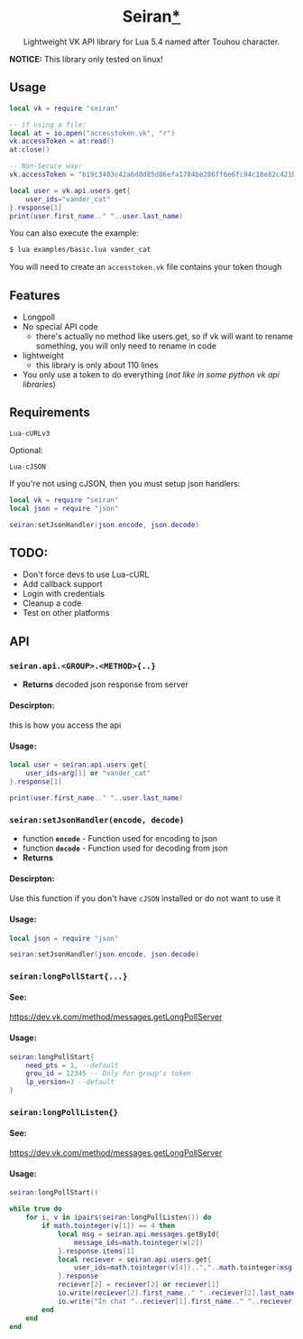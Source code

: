 <h1 style="text-align: center;">Seiran<a href="https://en.touhouwiki.net/wiki/Seiran">*</a></h1>
<p style="text-align: center;">Lightweight VK API library for Lua 5.4 named after Touhou character.</p>

**NOTICE:** This library only tested on linux! 

## Usage
```lua
local vk = require "seiran"

-- if using a file:
local at = io.open("accesstoken.vk", "r")
vk.accessToken = at:read()
at:close()

-- Non-Secure way:
vk.accessToken = "b19c3403c42a6d0d85d86efa1784be286ff6e6fc94c18e82c421b906cc33aeea"

local user = vk.api.users.get{
    user_ids="vander_cat"
}.response[1]
print(user.first_name.." "..user.last_name)
```
You can also execute the example:
```sh
$ lua examples/basic.lua vander_cat
```
You will need to create an `accesstoken.vk` file contains your token though

## Features
- Longpoll
- No special API code
    - there's actually no method like users.get, so if vk will want to rename something, you will only need to rename in code
- lightweight
    - this library is only about 110 lines
- You only use a token to do everything (_not like in some python vk api libraries_)

## Requirements
```
Lua-cURLv3
```
Optional:
```
Lua-cJSON
```
If you're not using cJSON, then you must setup json handlers:
```lua
local vk = require "seiran"
local json = require "json"

seiran:setJsonHandler(json.encode, json.decode)
```

## TODO:
- Don't force devs to use Lua-cURL
- Add callback support
- Login with credentials
- Cleanup a code
- Test on other platforms

## API
### `seiran.api.<GROUP>.<METHOD>{..}`
- **Returns** decoded json response from server
#### Descirpton:
this is how you access the api
#### Usage:
```lua
local user = seiran.api.users.get{
    user_ids=arg[1] or "vander_cat"
}.response[1]

print(user.first_name.." "..user.last_name)
```

### `seiran:setJsonHandler(encode, decode)`
- function **`encode`** - Function used for encoding to json
- function **`decode`** - Function used for decoding from json
- **Returns**
#### Descirpton:
Use this function if you don't have `cJSON` installed or do not want to use it
#### Usage:
```lua
local json = require "json"

seiran:setJsonHandler(json.encode, json.decode)
```

### `seiran:longPollStart{...}`
#### See: 
https://dev.vk.com/method/messages.getLongPollServer
#### Usage:
```lua
seiran:longPollStart{
    need_pts = 1, --default
    grou_id = 12345 -- Only for group's token
    lp_version=3 --default
}
```

### `seiran:longPollListen{}`
#### See: 
https://dev.vk.com/method/messages.getLongPollServer
#### Usage:
```lua
seiran:longPollStart()

while true do
    for i, v in ipairs(seiran:longPollListen()) do
        if math.tointeger(v[1]) == 4 then
            local msg = seiran.api.messages.getById{
                message_ids=math.tointeger(v[2])
            }.response.items[1]
            local reciever = seiran.api.users.get{
                user_ids=math.tointeger(v[4])..","..math.tointeger(msg.from_id)
            }.response
            reciever[2] = reciever[2] or reciever[1]
            io.write(reciever[2].first_name.." "..reciever[2].last_name.." ( ID:"..math.tointeger(reciever[2].id)..") Wrote message \""..msg.text.."\" ")
            io.write("In chat "..reciever[1].first_name.." "..reciever[1].last_name.." ( ID:"..math.tointeger(reciever[1].id)..")\n")
        end
    end
end
```